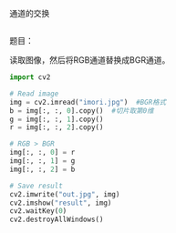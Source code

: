 通道的交换



```

```

题目：

读取图像，然后将RGB通道替换成BGR通道。



```python
import cv2

# Read image
img = cv2.imread("imori.jpg")  #BGR格式
b = img[:, :, 0].copy()  #切片取第0维
g = img[:, :, 1].copy()
r = img[:, :, 2].copy()

# RGB > BGR
img[:, :, 0] = r
img[:, :, 1] = g
img[:, :, 2] = b

# Save result
cv2.imwrite("out.jpg", img)
cv2.imshow("result", img)
cv2.waitKey(0)
cv2.destroyAllWindows()

```

